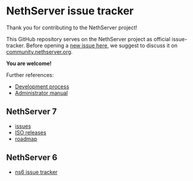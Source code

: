 # NethServer issue tracker

Thank you for contributing to the NethServer project!

This GitHub repository serves on the NethServer project as official
issue-tracker.  Before opening a [new issue here](https://github.com/NethServer/dev/issues/new/choose), we suggest to discuss it on
[community.nethserver.org](http://community.nethserver.org).

**You are welcome!**

Further references:

* [Development process](http://docs.nethserver.org/projects/nethserver-devel/en/v7/development_process.html)
* [Administrator manual](http://docs.nethserver.org/en/v7/)

## NethServer 7

* [issues](https://github.com/NethServer/dev/issues)
* [ISO releases](http://docs.nethserver.org/en/v7/nscom_releases.html)
* [roadmap](https://github.com/orgs/NethServer/projects/1)

## NethServer 6

* [ns6 issue tracker](http://dev.nethserver.org)

